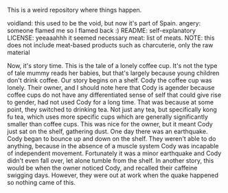 This is a weird repository where things happen.

voidland: this used to be the void, but now it's part of Spain.
angery: someone flamed me so I flamed back :)
README: self-explanatory
LICENSE: yeeaaahhh it seemed necessary
meat: list of meats. NOTE: this does not include meat-based products such as charcuterie, only the raw material

Now, it's story time. This is the tale of a lonely coffee cup. It's not the type of tale mummy reads her babies, but that's largely because young children don't drink coffee.
Our story begins on a shelf. Cody the coffee cup was lonely. Their owner, and I should note here that Cody is agender because coffee cups do not have any differentiated sense of self that could give rise to gender, had not used Cody for a long time. That was because at some point, they switched to drinking tea. Not just any tea, but specifically kong fu tea, which uses more specific cups which are generally significantly smaller than coffee cups. This was nice for the owner, but it meant Cody just sat on the shelf, gathering dust.
One day there was an earthquake. Cody began to bounce up and down on the shelf. They weren't able to do anything, because in the absence of a muscle system Cody was incapable of independent movement. Fortunately it was a minor earthquake and Cody didn't even fall over, let alone tumble from the shelf. In another story, this would be when the owner noticed Cody, and recalled their caffeine swigging days. However, they were out at work when the quake happened so nothing came of this.
